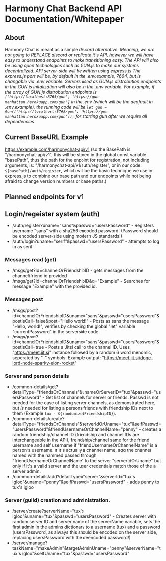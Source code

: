 # Harmony Chat Backend API Documentation/Whitepaper

## About

Harmony Chat is meant as a simple *discord alternative. Meaning, we are not going to REPLACE discord or replicate it's API, however we will have easy to understand endpoints to make transitioning easy. The API will also be using open technologies such as GUN.js to make our systems decentralized. API server-side will be written using express.js The express.js port will be, by default in the .env.example, 7664, but is changable via .env variable. Servers used as GUN.js distrobution endpoints in the GUN.js initalization will also be in the .env variable. For example, if the array of GUN.js distrobution endpoints is ```['http://localhost:8765/gun', 'https://gun-manhattan.herokuapp.com/gun']``` in the .env (which will be the deafault in .env.example), the running code will be ```let gun = Gun(['http://localhost:8765/gun', 'https://gun-manhattan.herokuapp.com/gun']);``` for starting gun after we require all dependencies*

## Current BaseURL Example

https://example.com/harmonychat-api/v1 (so the BasePath is "/harmonychat-api/v1", this will be stored in the global const variable "basePath", thus the path for the enpoint for registration, not including arguments, is: "/harmonychat-api/v1/auth/register", or in our code: `${basePath}/auth/register`, which will be the basic technique we use in express.js to combine our base path and our endpoints while not being afraid to change version numbers or base paths.)

## Planned endpoints for v1

## Login/regeister system (auth)

* /auth/register?uname="sans"&passwd="usersPassword" - Registers username "sans" with a sha256 encoded password. (Password should be encoded server-side using modern JS standards!)
* /auth/login?uname="serif"&passwd="usersPassword" - attempts to log in as serif

### Messages read (get)

* /msgs/get?id=channelOrFriendshipID - gets messages from the channel/friend id provided
* /msgs/get?id=channelOrFriendshipID&q="Example" - Searches for message "Example" with the provided id.

### Messages post

* /msgs/post?id=channelOrFriendshipID&uname="sans"&passwd="usersPassword"&postIsCall=false&post="Hello world!" - Posts as sans the message "Hello, world!", verifies by checking the global "let" variable "currentPassword" in the serverside code.
* /msgs/post?id=channelOrFriendshipID&uname="sans"&passwd="usersPassword"&postIsCall=true - Posts a Jitsi call to the channel ID. Uses "https://meet.jit.si" instance followed by a random 6 word menomic, seperated by "-" symbols. Example output: "https://meet.jit.si/doge-lord-node-sparky-elon-rocket"

### Server and person details

* /common-details/get?detailType="friendsOrChannels"&unameOrServerID="tux"&passwd="usersPassword" - Get list of channels for server or friends. Passwd is not needed for the case of listing server channels, as demonstrated here, but *is* needed for listing a persons friends with friendship IDs next to them (Example `tux - ${randomizedFriendshipID}`). 
* /common-details/create?detailType="friendsOrChannels"&serverIdOrUname="tux"&selfPasswd="usersPassword"&friendUsernameOrChannelName="penny" - creates a random friendship/channel ID (friendship and channel IDs are interchangeable in the API), freindship/channel same for the friend username and self username if "friendUsernameOrChannelName" is a person's username. if it's actually a channel name, add the channel named with the nammed passed through "friendUsernameOrChannelName" to the server "serverIdOrUname" but only if it's a valid server and the user credentials match those of the a server admin.
* /common-details/add?detailType="server"&serverId="tux's igloo"&uname="penny"&selfPasswd="usersPassword" - adds penny to tux's igloo


### Server (guild) creation and administration.

* /server/create?serverName="tux's igloo"&uname="tux"&passwd="usersPassword" - Creates server with random server ID and server name of the serverName variable, sets the first admin in the admins dictionary to a username (tux) and a password (usersPassword, as always this should be encoded on the server side, replacing usersPassword with the deencoded password!)
* /server/manage?taskName="makeAdmin"&targetAdminUname="penny"&serverName="tux's igloo"&selfUname="tux"&passwd="usersPassword"